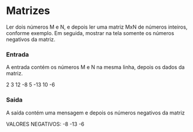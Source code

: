 # Matrizes

Ler dois números M e N, e depois ler uma matriz MxN de números inteiros, conforme exemplo. Em seguida, mostrar
na tela somente os números negativos da matriz.

### Entrada

A entrada contém os números M e N na mesma linha, depois os dados da matriz.

2 3
12 -8 5
-13 10 -6

### Saida

A saída contém uma mensagem e depois os números negativos da matriz

VALORES NEGATIVOS:
-8
-13
-6